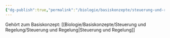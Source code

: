 ```yaml
---
{"dg-publish":true,"permalink":"/biologie/basiskonzepte/steuerung-und-regelung/blutzuckerspiegel/"}
---
```


Gehört zum Basiskonzept: [[Biologie/Basiskonzepte/Steuerung und Regelung/Steuerung und Regelung\|Steuerung und Regelung]]